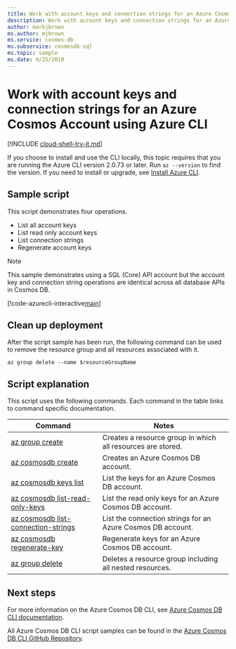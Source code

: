 ```yaml
---
title: Work with account keys and connection strings for an Azure Cosmos Account
description: Work with account keys and connection strings for an Azure Cosmos Account
author: markjbrown
ms.author: mjbrown
ms.service: cosmos-db
ms.subservice: cosmosdb-sql
ms.topic: sample
ms.date: 9/25/2019
---
```


# Work with account keys and connection strings for an Azure Cosmos Account using Azure CLI

[!INCLUDE [cloud-shell-try-it.md](../../../../../includes/cloud-shell-try-it.md)]

If you choose to install and use the CLI locally, this topic requires that you are running the Azure CLI version 2.0.73 or later. Run `az --version` to find the version. If you need to install or upgrade, see [Install Azure CLI](/cli/azure/install-azure-cli).

## Sample script

This script demonstrates four operations.

- List all account keys
- List read only account keys
- List connection strings
- Regenerate account keys

> [!NOTE]
> This sample demonstrates using a SQL (Core) API account but the account key and connection string operations are identical across all database APIs in Cosmos DB.

[!code-azurecli-interactive[main](../../../../../cli_scripts/cosmosdb/common/keys.sh "Keys and connection string operations for Cosmos DB.")]

## Clean up deployment

After the script sample has been run, the following command can be used to remove the resource group and all resources associated with it.

```azurecli-interactive
az group delete --name $resourceGroupName
```

## Script explanation

This script uses the following commands. Each command in the table links to command specific documentation.

| Command | Notes |
|---|---|
| [az group create](/cli/azure/group#az-group-create) | Creates a resource group in which all resources are stored. |
| [az cosmosdb create](/cli/azure/cosmosdb#az-cosmosdb-create) | Creates an Azure Cosmos DB account. |
| [az cosmosdb keys list](/cli/azure/cosmosdb/keys#az-cosmosdb-keys-list) | List the keys for an Azure Cosmos DB account. |
| [az cosmosdb list-read-only-keys](/cli/azure/cosmosdb#az-cosmosdb-list-read-only-keys) | List the read only keys for an Azure Cosmos DB account. |
| [az cosmosdb list-connection-strings](/cli/azure/cosmosdb#az-cosmosdb-list-connection-strings) | List the connection strings for an Azure Cosmos DB account. |
| [az cosmosdb regenerate-key](/cli/azure/cosmosdb#az-cosmosdb-regenerate-key) | Regenerate keys for an Azure Cosmos DB account. |
| [az group delete](/cli/azure/resource#az-resource-delete) | Deletes a resource group including all nested resources. |

## Next steps

For more information on the Azure Cosmos DB CLI, see [Azure Cosmos DB CLI documentation](/cli/azure/cosmosdb).

All Azure Cosmos DB CLI script samples can be found in the [Azure Cosmos DB CLI GitHub Repository](https://github.com/Azure-Samples/azure-cli-samples/tree/master/cosmosdb).
